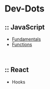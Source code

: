 # Dev-Dots

## :: JavaScript
- [Fundamentals](https://github.com/joonsikyang/dev-dots/blob/main/JavaScript/fundamentals.md)
- [Functions](https://github.com/joonsikyang/dev-dots/blob/main/JavaScript/functions.md)

<br />

## :: React
- Hooks
